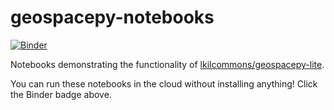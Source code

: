 # geospacepy-notebooks

[![Binder](https://mybinder.org/badge_logo.svg)](https://mybinder.org/v2/gh/lkilcommons/geospacepy-notebooks/master)

Notebooks demonstrating the functionality of [lkilcommons/geospacepy-lite](http://github.com/lkilcommons/geospacepy-lite).

You can run these notebooks in the cloud without installing anything! Click the Binder badge above.
